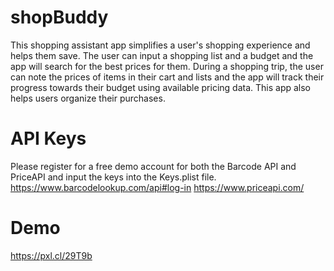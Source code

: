 # shopBuddy
This shopping assistant app simplifies a user's shopping experience and helps them save. The user can input a shopping list and a budget and the app will search for the best prices for them. During a shopping trip, the user can note the prices of items in their cart and lists and the app will track their progress towards their budget using available pricing data. This app also helps users organize their purchases.

# API Keys
Please register for a free demo account for both the Barcode API and PriceAPI and input the keys into the Keys.plist file. 
https://www.barcodelookup.com/api#log-in
https://www.priceapi.com/


# Demo
https://pxl.cl/29T9b
